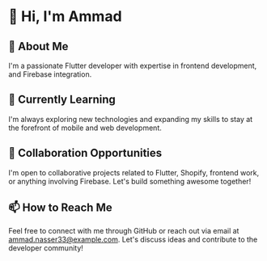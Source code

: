 # 👋 Hi, I'm Ammad

## 👀 About Me
I'm a passionate Flutter developer with expertise in frontend development, and Firebase integration.

## 🌱 Currently Learning
I'm always exploring new technologies and expanding my skills to stay at the forefront of mobile and web development.

## 💞️ Collaboration Opportunities
I'm open to collaborative projects related to Flutter, Shopify, frontend work, or anything involving Firebase. Let's build something awesome together!

## 📫 How to Reach Me
Feel free to connect with me through GitHub or reach out via email at [ammad.nasser33@example.com](mailto:ammad.nasser33@example.com). Let's discuss ideas and contribute to the developer community!

<!---
Ammad-devs/Ammad-devs is a ✨ special ✨ repository because its `README.md` (this file) appears on your GitHub profile.
You can click the Preview link to take a look at your changes.
--->
